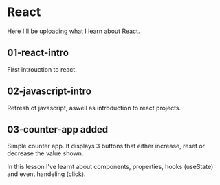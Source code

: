 # React

Here I'll be uploading what I learn about React.

## 01-react-intro

First introuction to react.

## 02-javascript-intro

Refresh of javascript, aswell as introduction to react projects.

## 03-counter-app added

Simple counter app. It displays 3 buttons that either increase, reset or decrease the value shown.

In this lesson I've learnt about components, properties, hooks (useState)
and event handeling (click).
